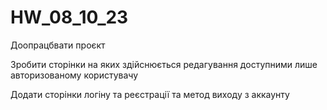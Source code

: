 # HW_08_10_23
Доопрацбвати проєкт

Зробити сторінки на яких здійснюється редагування 
доступними лише авторизованому користувачу

Додати сторінки
логіну та реєстрації
та метод виходу з аккаунту
